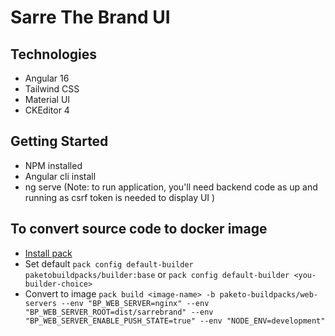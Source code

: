 # Sarre The Brand UI

## Technologies
* Angular 16
* Tailwind CSS
* Material UI
* CKEditor 4

## Getting Started
* NPM installed
* Angular cli install
* ng serve (Note: to run application, you'll need backend code as up and running as csrf token is needed to display UI )

## To convert source code to docker image
* [Install pack](https://buildpacks.io/docs/tools/pack/)
* Set default `pack config default-builder paketobuildpacks/builder:base` or `pack config default-builder <you-builder-choice>`
* Convert to image `pack build <image-name> -b paketo-buildpacks/web-servers --env "BP_WEB_SERVER=nginx" --env "BP_WEB_SERVER_ROOT=dist/sarrebrand" --env "BP_WEB_SERVER_ENABLE_PUSH_STATE=true" --env "NODE_ENV=development"`

